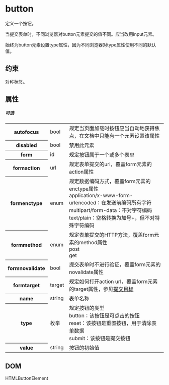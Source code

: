 # button

定义一个按钮。

当提交表单时，不同浏览器对button元素提交的值不同。应当改用input元素。

始终为button元素设置type属性，因为不同浏览器对type属性使用不同的默认值。

## 约束

对称标签。

## 属性

##### 可选

<table>
<tr>
	<th>autofocus</th>
	<td>bool</td>
	<td>规定当页面加载时按钮应当自动地获得焦点，在文档中只能有一个元素设置该属性</td>
</tr>
<tr>
	<th>disabled</th>
	<td>bool</td>
	<td>禁用此元素</td>
</tr>
<tr>
	<th>form</th>
	<td>id</td>
	<td>规定按钮属于一个或多个表单</td>
</tr>
<tr>
	<th>formaction</th>
	<td>url</td>
	<td>规定表单提交的url，覆盖form元素的action属性</td>
</tr>
<tr>
	<th>formenctype</th>
	<td>enum</td>
	<td>规定数据编码方式，覆盖form元素的enctype属性
	<br/>application/x-www-form-urlencoded：在发送前编码所有字符
	<br/>multipart/form-data：不对字符编码
	<br/>text/plain：空格转换为加号+，但不对特殊字符编码</td>
</tr>
<tr>
	<th>formmethod</th>
	<td>enum</td>
	<td>规定表单提交的HTTP方法，覆盖form元素的method属性
	<br/>post<br/>get</td>
</tr>
<tr>
	<th>formnovalidate</th>
	<td>bool</td>
	<td>提交表单时不进行验证，覆盖form元素的novalidate属性</td>
</tr>
<tr>
	<th>formtarget</th>
	<td>target</td>
	<td>规定如何打开action url，覆盖form元素的target属性，参见<a href="../参考/target.md">提交目标</a></td>
</tr>
<tr>
	<th>name</th>
	<td>string</td>
	<td>表单名称</td>
</tr>
<tr>
	<th>type</th>
	<td>枚举</td>
	<td>
		规定按钮的类型
		<br/>button：该按钮是可点击的按钮
		<br/>reset：该按钮是重置按钮，用于清除表单数据
		<br/>submit：该按钮是提交按钮
	</td>
</tr>
<tr>
	<th>value</th>
	<td>string</td>
	<td>按钮的初始值</td>
</tr>
</table>

## DOM

HTMLButtonElement

